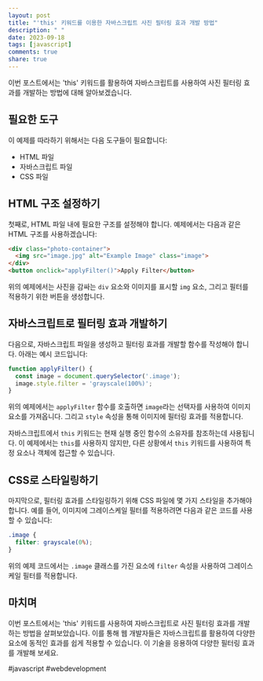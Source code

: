 ```yaml
---
layout: post
title: "'this' 키워드를 이용한 자바스크립트 사진 필터링 효과 개발 방법"
description: " "
date: 2023-09-18
tags: [javascript]
comments: true
share: true
---
```


이번 포스트에서는 'this' 키워드를 활용하여 자바스크립트를 사용하여 사진 필터링 효과를 개발하는 방법에 대해 알아보겠습니다.

## 필요한 도구

이 예제를 따라하기 위해서는 다음 도구들이 필요합니다:
- HTML 파일
- 자바스크립트 파일
- CSS 파일

## HTML 구조 설정하기

첫째로, HTML 파일 내에 필요한 구조를 설정해야 합니다. 예제에서는 다음과 같은 HTML 구조를 사용하겠습니다:

```html
<div class="photo-container">
  <img src="image.jpg" alt="Example Image" class="image">
</div>
<button onclick="applyFilter()">Apply Filter</button>
```

위의 예제에서는 사진을 감싸는 `div` 요소와 이미지를 표시할 `img` 요소, 그리고 필터를 적용하기 위한 버튼을 생성합니다.

## 자바스크립트로 필터링 효과 개발하기

다음으로, 자바스크립트 파일을 생성하고 필터링 효과를 개발할 함수를 작성해야 합니다. 아래는 예시 코드입니다:

```javascript
function applyFilter() {
  const image = document.querySelector('.image');
  image.style.filter = 'grayscale(100%)';
}
```

위의 예제에서는 `applyFilter` 함수를 호출하면 `image`라는 선택자를 사용하여 이미지 요소를 가져옵니다. 그리고 `style` 속성을 통해 이미지에 필터링 효과를 적용합니다.

자바스크립트에서 `this` 키워드는 현재 실행 중인 함수의 소유자를 참조하는데 사용됩니다. 이 예제에서는 `this`를 사용하지 않지만, 다른 상황에서 `this` 키워드를 사용하여 특정 요소나 객체에 접근할 수 있습니다.

## CSS로 스타일링하기

마지막으로, 필터링 효과를 스타일링하기 위해 CSS 파일에 몇 가지 스타일을 추가해야 합니다. 예를 들어, 이미지에 그레이스케일 필터를 적용하려면 다음과 같은 코드를 사용할 수 있습니다:

```css
.image {
  filter: grayscale(0%);
}
```

위의 예제 코드에서는 `.image` 클래스를 가진 요소에 `filter` 속성을 사용하여 그레이스케일 필터를 적용합니다.

## 마치며

이번 포스트에서는 'this' 키워드를 사용하여 자바스크립트로 사진 필터링 효과를 개발하는 방법을 살펴보았습니다. 이를 통해 웹 개발자들은 자바스크립트를 활용하여 다양한 요소에 동적인 효과를 쉽게 적용할 수 있습니다. 이 기술을 응용하여 다양한 필터링 효과를 개발해 보세요.

#javascript #webdevelopment